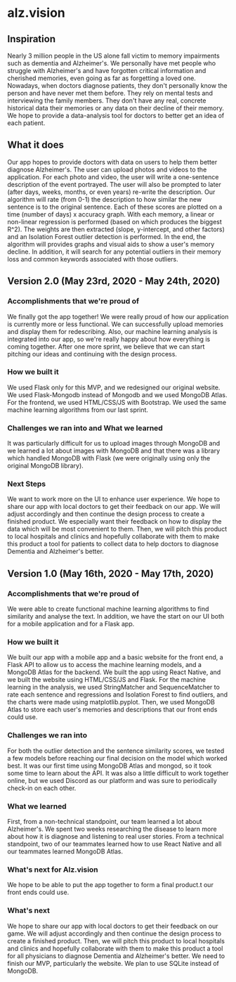 # alz.vision

## Inspiration
Nearly 3 million people in the US alone fall victim to memory impairments such as dementia and Alzheimer's. We personally have met people who struggle with Alzheimer's and have forgotten critical information and cherished memories, even going as far as forgetting a loved one.<br>
Nowadays, when doctors diagnose patients, they don't personally know the person and have never met them before. They rely on mental tests and interviewing the family members. They don't have any real, concrete historical data their memories or any data on their decline of their memory. We hope to provide a data-analysis tool for doctors to better get an idea of each patient.

## What it does
Our app hopes to provide doctors with data on users to help them better diagnose Alzheimer's. The user can upload photos and videos to the application. For each photo and video, the user will write a one-sentence description of the event portrayed. The user will also be prompted to later (after days, weeks, months, or even years) re-write the description. Our algorithm will rate (from 0-1) the description to how similar the new sentence is to the original sentence. Each of these scores are plotted on a time (number of days) x accuracy graph. With each memory, a linear or non-linear regression is performed (based on which produces the biggest R^2). The weights are then extracted (slope, y-intercept, and other factors) and an Isolation Forest outlier detection is performed. In the end, the algorithm will provides graphs and visual aids to show a user's memory decline. In addition, it will search for any potential outliers in their memory loss and common keywords associated with those outliers.

## Version 2.0 (May 23rd, 2020 - May 24th, 2020)

### Accomplishments that we're proud of
We finally got the app together! We were really proud of how our application is currently more or less functional. We can successfully upload memories and display them for redescribing. Also, our machine learning analysis is integrated into our app, so we're really happy about how everything is coming together. After one more sprint, we believe that we can start pitching our ideas and continuing with the design process.

### How we built it
We used Flask only for this MVP, and we redesigned our original website. We used Flask-Mongodb instead of Mongodb and we used MongoDB Atlas. For the frontend, we used HTML/CSS/JS with Bootstrap. We used the same machine learning algorithms from our last sprint. 

### Challenges we ran into and What we learned
It was particularly difficult for us to upload images through MongoDB and we learned a lot about images with MongoDB and that there was a library which handled MongoDB with Flask (we were originally using only the original MongoDB library).

### Next Steps
We want to work more on the UI to enhance user experience. We hope to share our app with local doctors to get their feedback on our app. We will adjust accordingly and then continue the design process to create a finished product. We especially want their feedback on how to display the data which will be most convenient to them. Then, we will pitch this product to local hospitals and clinics and hopefully collaborate with them to make this product a tool for patients to collect data to help doctors to diagnose Dementia and Alzheimer's better.

## Version 1.0 (May 16th, 2020 - May 17th, 2020)

### Accomplishments that we're proud of
We were able to create functional machine learning algorithms to find similarity and analyse the text. In addition, we have the start on our UI both for a mobile application and for a Flask app.

### How we built it
We built our app with a mobile app and a basic website for the front end, a Flask API to allow us to access the machine learning models, and a MongoDB Atlas for the backend. We built the app using React Native, and we built the website using HTML/CSS/JS and Flask. For the machine learning in the analysis, we used StringMatcher and SequenceMatcher to rate each sentence and regressions and Isolation Forest to find outliers, and the charts were made using matplotlib.pyplot. Then, we used MongoDB Atlas to store each user's memories and descriptions that our front ends could use. 

### Challenges we ran into
For both the outlier detection and the sentence similarity scores, we tested a few models before reaching our final decision on the model which worked best. It was our first time using MongoDB Atlas and mongod, so it took some time to learn about the API. It was also a little difficult to work together online, but we used Discord as our platform and was sure to periodically check-in on each other.

### What we learned
First, from a non-technical standpoint, our team learned a lot about Alzheimer's. We spent two weeks researching the disease to learn more about how it is diagnose and listening to real user stories. From a technical standpoint, two of our teammates learned how to use React Native and all our teammates learned MongoDB Atlas. 

### What's next for Alz.vision
We hope to be able to put the app together to form a final product.t our front ends could use.

### What's next
We hope to share our app with local doctors to get their feedback on our game. We will adjust accordingly and then continue the design process to create a finished product. Then, we will pitch this product to local hospitals and clinics and hopefully collaborate with them to make this product a tool for all physicians to diagnose Dementia and Alzheimer's better.
We need to finish our MVP, particularly the website. We plan to use SQLite instead of MongoDB. 
